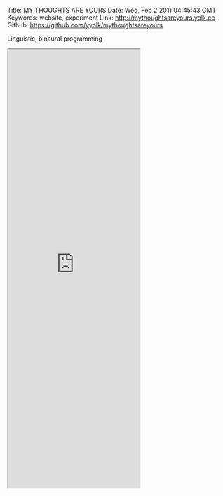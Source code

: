Title: MY THOUGHTS ARE YOURS
Date: Wed, Feb 2 2011 04:45:43 GMT
Keywords: website, experiment
Link: http://mythoughtsareyours.yolk.cc
Github: https://github.com/yyolk/mythoughtsareyours

Linguistic, binaural programming

<iframe src="http://mythoughtsareyours.yolk.cc" height="1000"></iframe>